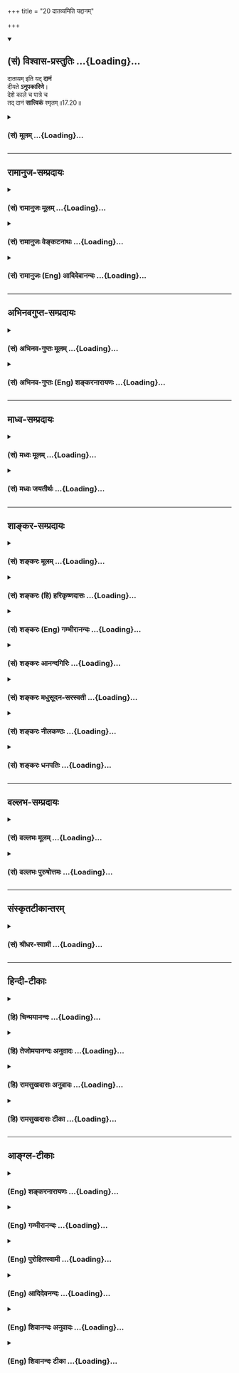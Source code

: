 +++
title = "20 दातव्यमिति यद्दानम्"

+++
<div class="js_include" newlevelforh1="2" title="(सं) विश्वास-प्रस्तुतिः" unfilled url="/purANam_vaiShNavam/mahAbhAratam/06-bhIShma-parva/03-bhagavad-gItA-parva/saMskRtam/vishvAsa-prastutiH/17_shraddhA-traya-vibhA/20_dAtavyamiti_yaddA.md">
<details open><summary><h2>(सं) विश्वास-प्रस्तुतिः ...{Loading}...</h2></summary>

दातव्यम् इति यद् **दानं**  
दीयते **ऽनुपकारिणे**।  
देशे काले च पात्रे च  
तद् दानं **सात्त्विकं** स्मृतम्॥17.20॥
</details>
</div>
<div class="js_include collapsed" newlevelforh1="3" title="(सं) मूलम्" unfilled url="/purANam_vaiShNavam/mahAbhAratam/06-bhIShma-parva/03-bhagavad-gItA-parva/saMskRtam/mUlam/17_shraddhA-traya-vibhA/20_dAtavyamiti_yaddA.md">
<details><summary><h3>(सं) मूलम् ...{Loading}...</h3></summary>

दातव्यमिति यद्दानं दीयतेऽनुपकारिणे।  
देशे काले च पात्रे च तद्दानं सात्त्विकं स्मृतम्।।17.20।।
</details>
</div>


_________________
## रामानुज-सम्प्रदायः
<div class="js_include collapsed" newlevelforh1="3" title="(सं) रामानुजः मूलम्" unfilled url="/purANam_vaiShNavam/mahAbhAratam/06-bhIShma-parva/03-bhagavad-gItA-parva/saMskRtam/rAmAnujaH/mUlam/17_shraddhA-traya-vibhA/20_dAtavyamiti_yaddA.md">
<details><summary><h3>(सं) रामानुजः मूलम् ...{Loading}...</h3></summary>

।।17.20।। फलाभिसन्धिरहितं **दातव्यम् इति देशे काले पात्रे च अनुपकारिणे
यद् दानं दीयते तद् दानं सात्त्विकं स्मृतम्।**

</details>
</div>
<div class="js_include collapsed" newlevelforh1="3" title="(सं) रामानुजः वेङ्कटनाथः" unfilled url="/purANam_vaiShNavam/mahAbhAratam/06-bhIShma-parva/03-bhagavad-gItA-parva/saMskRtam/rAmAnujaH/venkaTanAthaH/17_shraddhA-traya-vibhA/20_dAtavyamiti_yaddA.md">
<details><summary><h3>(सं) रामानुजः वेङ्कटनाथः ...{Loading}...</h3></summary>

  
  
।।17.20।। राजसे दानेफलमुद्दिश्य इति विशेषणादत्र
स्वर्गादिफलसङ्गनिवृत्तिरुक्ता। अनुपकारिणे इत्येतत्
दृष्टफलाभिसन्धिरहिताभिप्रायम्। दातव्यम्
इत्येतत्सात्त्विकतपःप्रभृतिष्विवाभिसन्ध्यन्तरव्युदासार्थमित्याह --
फलाभिसन्धिरहितमिति। यद्यप्यत्र पात्रमेवार्थतोऽनुपकारित्वेन विशेष्यते;
तथापि सम्प्रदानत्वद्रव्यप्रतिष्ठाधिकरणत्वयोर्विवक्षया चतुर्थीसप्तम्योः
सह प्रयोगः। पात्रे सिद्धेऽनुपकारिणे तस्मा इति वाऽन्वयः। पात्रे दीयते;
तच्चानुपकारिणे दीयत इति वा वाक्यभेदो ग्राह्यः। देशकालशब्दावत्र
दानार्हतया चोदितपुण्यदेशकालविषयौ। पात्रं तुन विद्यया केवलया जन्मना
(तपसा) वापि पात्रता। यस्य वृत्तमिमे चोक्ते तद्धि पात्रं प्रचक्षते
\[या.स्मृ.1।200\] इत्यादिभिर्विवक्षितम्।  
  

</details>
</div>
<div class="js_include collapsed" newlevelforh1="3" title="(सं) रामानुजः (Eng) आदिदेवानन्दः" unfilled url="/purANam_vaiShNavam/mahAbhAratam/06-bhIShma-parva/03-bhagavad-gItA-parva/saMskRtam/rAmAnujaH/english/AdidevAnandaH/17_shraddhA-traya-vibhA/20_dAtavyamiti_yaddA.md">
<details><summary><h3>(सं) रामानुजः (Eng) आदिदेवानन्दः ...{Loading}...</h3></summary>

17.20 Gifts given without thought of return of favours and with the
feelings, 'These gifts must be given,' at the proper places and time to
a worthy person who makes no return - such gifts are said to be
Sattvika.

</details>
</div>


_________________
## अभिनवगुप्त-सम्प्रदायः
<div class="js_include collapsed" newlevelforh1="3" title="(सं) अभिनव-गुप्तः मूलम्" unfilled url="/purANam_vaiShNavam/mahAbhAratam/06-bhIShma-parva/03-bhagavad-gItA-parva/saMskRtam/abhinava-guptaH/mUlam/17_shraddhA-traya-vibhA/20_dAtavyamiti_yaddA.md">
<details><summary><h3>(सं) अभिनव-गुप्तः मूलम् ...{Loading}...</h3></summary>

।।17.20 -- 17.22।। दातव्यमित्यादि उदाहृतमित्यन्तम्। दातव्यमिति --
दद्यादिति नियोगमात्रं पालनीयमिति दोषाभिसंधानाय +++(S येषामभिसन्धाय;
दोषासन्धाय )+++। परिक्लिष्टं मितादिदोषात्। दानस्य चासत्करणं
तत्संप्रदानाद्यसत्करणात्। एवं लौकिकानां
सात्त्विकादित्रिप्रकाराशयानुसारेण क्रिया व्याख्याता।

</details>
</div>
<div class="js_include collapsed" newlevelforh1="3" title="(सं) अभिनव-गुप्तः (Eng) शङ्करनारायणः" unfilled url="/purANam_vaiShNavam/mahAbhAratam/06-bhIShma-parva/03-bhagavad-gItA-parva/saMskRtam/abhinava-guptaH/english/shankaranArAyaNaH/17_shraddhA-traya-vibhA/20_dAtavyamiti_yaddA.md">
<details><summary><h3>(सं) अभिनव-गुप्तः (Eng) शङ्करनारायणः ...{Loading}...</h3></summary>

17.20 See Comment under 17.22

</details>
</div>


_________________
## माध्व-सम्प्रदायः
<div class="js_include collapsed" newlevelforh1="3" title="(सं) मध्वः मूलम्" unfilled url="/purANam_vaiShNavam/mahAbhAratam/06-bhIShma-parva/03-bhagavad-gItA-parva/saMskRtam/madhvaH/mUlam/17_shraddhA-traya-vibhA/20_dAtavyamiti_yaddA.md">
<details><summary><h3>(सं) मध्वः मूलम् ...{Loading}...</h3></summary>

।।17.20।। Sri Madhvacharya did not comment on this sloka.,

</details>
</div>
<div class="js_include collapsed" newlevelforh1="3" title="(सं) मध्वः जयतीर्थः" unfilled url="/purANam_vaiShNavam/mahAbhAratam/06-bhIShma-parva/03-bhagavad-gItA-parva/saMskRtam/madhvaH/jayatIrthaH/17_shraddhA-traya-vibhA/20_dAtavyamiti_yaddA.md">
<details><summary><h3>(सं) मध्वः जयतीर्थः ...{Loading}...</h3></summary>

।।17.20।। Sri Jayatirtha did not comment on this sloka.  
  

</details>
</div>


_________________
## शाङ्कर-सम्प्रदायः
<div class="js_include collapsed" newlevelforh1="3" title="(सं) शङ्करः मूलम्" unfilled url="/purANam_vaiShNavam/mahAbhAratam/06-bhIShma-parva/03-bhagavad-gItA-parva/saMskRtam/shankaraH/mUlam/17_shraddhA-traya-vibhA/20_dAtavyamiti_yaddA.md">
<details><summary><h3>(सं) शङ्करः मूलम् ...{Loading}...</h3></summary>

।।17.20।। --,**दातव्यमिति** एवं मनः कृत्वा **यत् दानं दीयते अनुपकारिणे**
प्रत्युपकारासमर्थाय; समर्थायापि निरपेक्षं दीयते; **देशे** पुण्ये
कुरुक्षेत्रादौ; **काले** संक्रान्त्यादौ; **पात्रे च** षडङ्गविद्वेदपारग
इत्यादौ; **तत् दानं सात्त्विकं स्मृतम्**।।

</details>
</div>
<div class="js_include collapsed" newlevelforh1="3" title="(सं) शङ्करः (हि) हरिकृष्णदासः" unfilled url="/purANam_vaiShNavam/mahAbhAratam/06-bhIShma-parva/03-bhagavad-gItA-parva/saMskRtam/shankaraH/hindI/harikRShNadAsaH/17_shraddhA-traya-vibhA/20_dAtavyamiti_yaddA.md">
<details><summary><h3>(सं) शङ्करः (हि) हरिकृष्णदासः ...{Loading}...</h3></summary>

।।17.20।। अब दानके भेद कहे जाते हैं --, जो दान देना ही उचित है मनमें ऐसा
विचार करके अनुपकारीको; जो कि प्रत्युपकार करनेमें समर्थ न हो; यदि समर्थ
हो तो भी जिससे प्रत्युपकार चाहा न गया हो; ऐसे अधिकारीको दिया जाता है तथा
जो कुरुक्षेत्र आदि पुण्यभूमिमें; संक्रान्ति आदि पुण्यकालमें और छहों
अङ्गोंके सहित वेदको जाननेवाले ब्राह्मण आदि श्रेष्ठ पात्रको दिया जाता है
वह दान सात्त्विक कहा गया है।

</details>
</div>
<div class="js_include collapsed" newlevelforh1="3" title="(सं) शङ्करः (Eng) गम्भीरानन्दः" unfilled url="/purANam_vaiShNavam/mahAbhAratam/06-bhIShma-parva/03-bhagavad-gItA-parva/saMskRtam/shankaraH/english/gambhIrAnandaH/17_shraddhA-traya-vibhA/20_dAtavyamiti_yaddA.md">
<details><summary><h3>(सं) शङ्करः (Eng) गम्भीरानन्दः ...{Loading}...</h3></summary>

17.20 Tat, that; danam, gift; is smrtam, referred to; as sattvikam, born
of sattva; yat, which gift; is diyate, given; with the idea in mind
datavyam iti, that it ought to be given without consideration;
anupakarine, to one who will not serve in return, and even to oen who
can; and dese, at the (proper) place-in holy places like Kuruksetra etc.
; kale, at the (proper) time-during Sankranti \[During the passage of
the sun or any planetary body from one zodiacal sign into
another.-V.S.A.\] etc.; and patre, to a (proper) person-to one who is
versed in the Vedas together with their six branches, and such others.

</details>
</div>
<div class="js_include collapsed" newlevelforh1="3" title="(सं) शङ्करः आनन्दगिरिः" unfilled url="/purANam_vaiShNavam/mahAbhAratam/06-bhIShma-parva/03-bhagavad-gItA-parva/saMskRtam/shankaraH/AnandagiriH/17_shraddhA-traya-vibhA/20_dAtavyamiti_yaddA.md">
<details><summary><h3>(सं) शङ्करः आनन्दगिरिः ...{Loading}...</h3></summary>

।।17.20।। क्रमप्राप्तं दानस्य गुणनिमित्तभेदमाह -- **इदानीमिति।**
दातव्यमित्येवं मनः कृत्वा दानमेव मया भाव्यं न फलमित्यभिसंधायेत्यर्थः।

</details>
</div>
<div class="js_include collapsed" newlevelforh1="3" title="(सं) शङ्करः मधुसूदन-सरस्वती" unfilled url="/purANam_vaiShNavam/mahAbhAratam/06-bhIShma-parva/03-bhagavad-gItA-parva/saMskRtam/shankaraH/madhusUdana-sarasvatI/17_shraddhA-traya-vibhA/20_dAtavyamiti_yaddA.md">
<details><summary><h3>(सं) शङ्करः मधुसूदन-सरस्वती ...{Loading}...</h3></summary>

।।17.20।। इदानीं क्रमप्राप्तस्य दानस्य त्रैविध्यं दर्शयति त्रिभिः --
दातव्यमित्यादिभिः। दातव्यमेव,शास्त्रचोदनावशादित्येवं निश्चयेन नतु
फलाभिसन्धिना यद्दानं तुलापुरुषादि दीयते अनुपकारिणे,प्रत्युपकाराजनकाय;
देशे पुण्ये कुरुक्षेत्रादौ; काले च पुण्ये सूर्योपरागादौ; पात्रे चेति
चतुर्थ्यर्थे सप्तमी। कीदृशायानुपकारिणे दीयते पात्राय च विद्यातपोयुक्ताय;
पात्रे रक्षकायेति वा। विद्यातपोभ्यामात्मनो दातुश्च पालनक्षम एव
प्रतिगृह्णीयादिति शास्त्रादिति। तदेवंभूतं दानं सात्त्विकं स्मृतम्।

</details>
</div>
<div class="js_include collapsed" newlevelforh1="3" title="(सं) शङ्करः नीलकण्ठः" unfilled url="/purANam_vaiShNavam/mahAbhAratam/06-bhIShma-parva/03-bhagavad-gItA-parva/saMskRtam/shankaraH/nIlakaNThaH/17_shraddhA-traya-vibhA/20_dAtavyamiti_yaddA.md">
<details><summary><h3>(सं) शङ्करः नीलकण्ठः ...{Loading}...</h3></summary>

।।17.20।। दातव्यमेवेति बुद्ध्या यद्दानं प्रदेयद्रव्यं दीयते न तु
फलमुद्दिश्य दीयते। कस्मै अनुपकारिणे प्रत्युपकारासमर्थाय। देशे
कुरुक्षेत्रादौ काले संक्रान्त्यादौ यद्दीयते तत्सात्त्विकमिति संबन्धः।
यच्च पात्रे दानं समर्पणं तदपि सात्त्विकमिति योजना। अत्र आद्यो दानशब्दः
कर्मणि व्युत्पन्नः प्रदेयद्रव्यवाची कर्मभूतः। तत्संयोगात्संप्रदाने
चतुर्थ्यपेक्षा। द्वितीयस्तु भावव्युत्पन्नस्त्यागमात्रवाची। तेन तत्र
पात्रभूते पुंसि न चतुर्थ्यपेक्षाकर्मणा यमभिप्रैति स संप्रदानम् इति हि
पारिभाषिक्याः संप्रदानसंज्ञाया अत्र कर्मविभक्त्यभावेनाप्रवृत्तेः तेन
पात्रे इति चतुर्थ्यर्थे सप्तमीति वा; पातृशब्दस्य चतुर्थीयमिति वा कल्पनं
व्यर्थमेव। दानशब्दस्यावृत्त्या च देशकालानुपकारित्वविशिष्टे दानमित्येका
कोटिः। पात्रे दानमित्यपरा। उभयसमुच्चये तु महान्गुण इति भावः।

</details>
</div>
<div class="js_include collapsed" newlevelforh1="3" title="(सं) शङ्करः धनपतिः" unfilled url="/purANam_vaiShNavam/mahAbhAratam/06-bhIShma-parva/03-bhagavad-gItA-parva/saMskRtam/shankaraH/dhanapatiH/17_shraddhA-traya-vibhA/20_dAtavyamiti_yaddA.md">
<details><summary><h3>(सं) शङ्करः धनपतिः ...{Loading}...</h3></summary>

।।17.20।। एवं तपस्त्रैविध्यं विभज्य क्रमप्राप्तं दानत्रैविध्यं विभजन्नादौ
सात्त्विकं दानमुदाहरति। दातव्यमित्येवं मनः कृत्वा यद्दानं देयवस्तु
दीयतेऽनुपकारिणे प्रत्युपकारासमर्थायापि निरपेक्षं दीयते पुण्य देशे
कुरुक्षेत्रादौ काले संक्रान्यत्यादौ पात्रे च यद्दानं समर्पणं
षडङ्गविद्वेदपारगे इत्यादौ तद्दानं सात्त्विकं स्मृतम्। तथाच प्रथमदानशब्दः
कर्मव्यत्पत्त्या देयवस्तुपरः। चकारनुकृष्टस्तु भावव्युत्पत्त्या
समर्पणपरः। तेन यो देयद्रव्यवाची द्वितीयान्तस्तत्संयोगात्संप्रदाने
चतुर्थ्यपेक्षा। द्वितीयस्तु त्यागवाची प्रथमान्तः। तेन तत्र पात्रभूते
पुंसि न चतुर्थ्यर्थे सप्तमी। कीदृशायानुपकारिणे दीयते पात्राय च
विद्यातपोयुक्ताय च पात्रे कर्मविभक्त्यभावेनाप्रवृत्तेः एतेन पात्रे चेति
चतुर्थ्यर्थे सप्तमी। कीदृशायानुपकारिणे दीयते पात्राय च विद्यातपोयुक्ताय
च पात्रे रक्षकायेति वा विद्यातपोभ्यामात्मनो दातुश्च पालनक्षमएव
प्रतिगृह्णीयादिति शास्त्रादिति कल्पनं व्यर्थमेवेति बोध्यम्।

</details>
</div>


_________________
## वल्लभ-सम्प्रदायः
<div class="js_include collapsed" newlevelforh1="3" title="(सं) वल्लभः मूलम्" unfilled url="/purANam_vaiShNavam/mahAbhAratam/06-bhIShma-parva/03-bhagavad-gItA-parva/saMskRtam/vallabhaH/mUlam/17_shraddhA-traya-vibhA/20_dAtavyamiti_yaddA.md">
<details><summary><h3>(सं) वल्लभः मूलम् ...{Loading}...</h3></summary>

।।17.20।। पूर्वप्रतिज्ञातं दानस्य त्रैविध्यमाह त्रिभिः -- दातव्यमिति।
सुबोधार्थः।

</details>
</div>
<div class="js_include collapsed" newlevelforh1="3" title="(सं) वल्लभः पुरुषोत्तमः" unfilled url="/purANam_vaiShNavam/mahAbhAratam/06-bhIShma-parva/03-bhagavad-gItA-parva/saMskRtam/vallabhaH/puruShottamaH/17_shraddhA-traya-vibhA/20_dAtavyamiti_yaddA.md">
<details><summary><h3>(सं) वल्लभः पुरुषोत्तमः ...{Loading}...</h3></summary>

  
  
।।17.20।। अथ पूर्वप्रतिज्ञातदानत्रैविध्यमाह -- दातव्यमिति। धनं
मूलमनर्थानां इत्यादिवाक्यैः
सञ्चितानर्थकारित्वज्ञानपूर्वकदत्तेष्टभक्त्यादिसाधकत्वज्ञानेन दातव्यमिति
ज्ञात्वा अनुपकारिणे प्रत्युपकारासमर्थाय दीनायसीदत्कुटुम्बेभ्यः
इत्याद्युक्तधर्मविशिष्टाय यद्दानं दीयते; देशे कुरुक्षेत्रादौ ग्रहणादौ
चकारेण अकाले विवाहाद्युपस्थितौ याचमानाय पात्रे वेदविशारदाय चकारेण
अपात्रे बुभुक्षिताय यत्तद्दानं सात्त्विकं स्मृतं प्रसिद्धमित्यर्थः।  
  

</details>
</div>


_________________
## संस्कृतटीकान्तरम्
<div class="js_include collapsed" newlevelforh1="3" title="(सं) श्रीधर-स्वामी" unfilled url="/purANam_vaiShNavam/mahAbhAratam/06-bhIShma-parva/03-bhagavad-gItA-parva/saMskRtam/shrIdhara-svAmI/17_shraddhA-traya-vibhA/20_dAtavyamiti_yaddA.md">
<details><summary><h3>(सं) श्रीधर-स्वामी ...{Loading}...</h3></summary>

।।17.20।। पूर्वं प्रतिज्ञातमेव दानस्य त्रैविध्यमाह **-- दातव्यमिति।**
दातव्यमित्येवं निश्चयेन यद्दानं दीयते; अनुपकारिणे,प्रत्युपकारासमर्थाय।
देशे कुरुक्षेत्रादौ; काले ग्रहणादौ; पात्रे चेति
देशकालादिसाहचर्यात्सप्तमी प्रयुक्ता। पात्रभूताय तपःश्रुतादिसंपन्नाय
ब्राह्मणायेत्यर्थः। यद्वा पात्र इति चतुर्थ्येवैषा। पात्रे इति तृजन्तं।
रक्षकायेत्यर्थः। स हि सर्वस्मादापद्गणाद्दातारं पातीति। यदेवंभूतं दानं
तत्सात्त्विकम्।

</details>
</div>


_________________
## हिन्दी-टीकाः
<div class="js_include collapsed" newlevelforh1="3" title="(हि) चिन्मयानन्दः" unfilled url="/purANam_vaiShNavam/mahAbhAratam/06-bhIShma-parva/03-bhagavad-gItA-parva/hindI/chinmayAnandaH/17_shraddhA-traya-vibhA/20_dAtavyamiti_yaddA.md">
<details><summary><h3>(हि) चिन्मयानन्दः ...{Loading}...</h3></summary>

।।17.20।। दान को कर्तव्य समझकर दिये जाने पर वह सात्त्विक दान कहलाता है।
दान का ग्रहणकर्ता ऐसा व्यक्ति होना चाहिए जो प्रत्युपकार करने में असमर्थ
हो। इसी प्रकार दान देते समय देश; काल और पात्र की योग्यता का भी विचार
करना चाहिए। जिस देश काल में जिस वस्तु का अभाव हो; वही देशकाल उस वस्तु के
द्वारा प्राणियों की सेवा करने के लिए योग्य समझा जाता है जैसे अकालग्रस्त
प्रान्त में अन्नदान। योग्य पात्र से तात्पर्य अनाथ; दुखी; असमर्थ तथा
श्रेष्ठ आचरणों वाले विद्वान जनों से है। कुछ विद्वानों का यह मत है कि दान
देने में देश कालादि का विचार करने की कोई आवश्यकता नहीं है। जिस प्रकार एक
वृक्ष अपने फलों को सभी वर्गों के लोगों को देता है; उसी प्रकार मनुष्य को
अपने पास उपलब्ध वस्तुओं का दान करना चाहिए। अनेक लोगों को उपर्युक्त मत में
विश्वास रखकर तदनुसार दान करने में कठिनाई अनुभव होगी। अत गीता का यह कथन
उचित ही है कि मनुष्य को इस बात का विचार करना चाहिए कि उसका दान समाज के
योग्य पुरुषों को प्राप्त हो रहा है अथवा नहीं।

</details>
</div>
<div class="js_include collapsed" newlevelforh1="3" title="(हि) तेजोमयानन्दः अनुवादः" unfilled url="/purANam_vaiShNavam/mahAbhAratam/06-bhIShma-parva/03-bhagavad-gItA-parva/hindI/tejomayAnandaH/anuvAdaH/17_shraddhA-traya-vibhA/20_dAtavyamiti_yaddA.md">
<details><summary><h3>(हि) तेजोमयानन्दः अनुवादः ...{Loading}...</h3></summary>

।।17.20।। "दान देना ही कर्तव्य है" - इस भाव से जो दान योग्य देश, काल को
देखकर ऐसे (योग्य) पात्र (व्यक्ति) को दिया जाता है, जिससे प्रत्युपकार की
अपेक्षा नहीं होती है, वह दान सात्त्विक माना गया है।।

</details>
</div>
<div class="js_include collapsed" newlevelforh1="3" title="(हि) रामसुखदासः अनुवादः" unfilled url="/purANam_vaiShNavam/mahAbhAratam/06-bhIShma-parva/03-bhagavad-gItA-parva/hindI/rAmasukhadAsaH/anuvAdaH/17_shraddhA-traya-vibhA/20_dAtavyamiti_yaddA.md">
<details><summary><h3>(हि) रामसुखदासः अनुवादः ...{Loading}...</h3></summary>

।।17.20।। दान देना कर्तव्य है -- ऐसे भावसे जो दान देश, काल और पात्रके
प्राप्त होनेपर अनुपकारीको दिया जाता है, वह दान सात्त्विक कहा गया है।

</details>
</div>
<div class="js_include collapsed" newlevelforh1="3" title="(हि) रामसुखदासः टीका" unfilled url="/purANam_vaiShNavam/mahAbhAratam/06-bhIShma-parva/03-bhagavad-gItA-parva/hindI/rAmasukhadAsaH/TIkA/17_shraddhA-traya-vibhA/20_dAtavyamiti_yaddA.md">
<details><summary><h3>(हि) रामसुखदासः टीका ...{Loading}...</h3></summary>

।।17.20।।***व्याख्या --***  इस श्लोकमें दानके दो विभाग हैं --,**(1)
दातव्यमिति यद्दानं दीयते अनुपकारिणे** और **(2) देशे काले च पात्रे
च।**दातव्यमिति ৷৷. देशे काले च पात्रे च -- **केवल देना ही मेरा कर्तव्य
है**। कारण कि मैंने वस्तुओंको स्वीकार किया है अर्थात् उन्हें अपना माना
है। जिसने वस्तुओंको स्वीकार किया है; उसीपर देनेकी जिम्मेवारी होती है।
अतः देनामात्र मेरा कर्तव्य है -- इस भावसे दान करना चाहिये। उसका यहाँ
क्या फल होगा और परलोकमें क्या फल होगा -- यह भाव बिलकुल नहीं होना चाहिये।
दातव्य का तात्पर्य ही त्यागमें है। अब किसको दिया जाय तो कहते हैं --
**दीयतेऽनुपकारिणे** अर्थात् जिसने पहले कभी हमारा उपकार किया ही नहीं; अभी
भी उपकार नहीं करता है और आगे हमारा उपकार करेगा; ऐसी सम्भावना भी नहीं है
-- ऐसे अनुपकारी को निष्कामभावसे देना चाहिये। इसका तात्पर्य यह नहीं है कि
जिसने हमारा उपकार किया है; उसको न दे; प्रत्युत जिसने हमारा उपकार किया
है; उसे देनेमें दान न माने। कारण कि केवल देनेमात्रसे सच्चे उपकारका बदला
नहीं चुकाया जा सकता। अतः उपकारीकी भी अवश्य सेवासहायता करनी चाहिये; पर
उसको दानमें भरती नहीं करना चाहिये। उपकारकी आशा रखकर देनेसे वह दान राजसी
हो जाता है।  
  
**देशे काले च पात्रे च (टिप्पणी प₀ 857)** पदोंके दो अर्थ होते हैं --,(1)
जिस देशमें जो चीज नहीं है और उस चीजकी आवश्यकता है; उस देशमें वह चीज देना
जिस समय जिस चीजकी आवश्यकता है; उस समय वह चीज देना और जिसके पास जो चीज
नहीं है और उसकी आवश्यकता है; उस अभावग्रस्तको वह चीज देना। ,(2) गङ्गा;
यमुना; गोदावरी आदि नदियाँ और कुरुक्षेत्र; प्रयागराज; काशी आदि पवित्र देश
प्राप्त होनेपर दान देना अमावस्या; पूर्णिमा; व्यतिपात; अक्षय तृतीया;
संक्रान्ति आदि पवित्र काल प्राप्त होनेपर दान देना और वेदपाठी ब्राह्मण;
सद्गुणीसदाचारी भिक्षुक आदि उत्तम पात्र प्राप्त होनेपर दान देना।**देशे
काले च पात्रे च** पदोंसे उपर्युक्त दोनों ही अर्थ लेने चाहिये।**तद्दानं
सात्त्विकं स्मृतम् --** ऐसा दिया हुआ दान सात्त्विक कहा जाता है। तात्पर्य
यह है कि सम्पूर्ण सृष्टिकी जितनी चीजें हैं; वे सबकी हैं और सबके लिये
हैं; अपनी व्यक्तिगत नहीं हैं। इसलिये अनुपकारी व्यक्तिको भी जिस चीज --
वस्तुकी आवश्यकता हो; वह चीज उसीकी समझकर उसको देनी चाहिये। जिसके पास वह
वस्तु पहुँचेगी; वह उसीका हक है क्योंकि यदि उसकी वस्तु नहीं है; तो दूसरा
व्यक्ति चाहते हुए भी उसे वह वस्तु दे सकेगा नहीं। इसलिये पहलेसे यह समझे
कि उसकी ही वस्तु उसको देनी है; अपनी वस्तु (अपनी मानकर) उसको नहीं देनी
है। तात्पर्य यह है कि जो वस्तु अपनी नहीं है और अपने पास है अर्थात् उसको
हमने अपनी मान रखी है; उस वस्तुको अपनी न माननेके लिये उसकी समझकर उसीको
देनी है। इस प्रकार जिस दानको देनेसे वस्तु; फल और क्रियाके साथ अपना
सम्बन्धविच्छेद होता है; वह दान सात्त्विक कहा जाता है।  
  

</details>
</div>


_________________
## आङ्ग्ल-टीकाः
<div class="js_include collapsed" newlevelforh1="3" title="(Eng) शङ्करनारायणः" unfilled url="/purANam_vaiShNavam/mahAbhAratam/06-bhIShma-parva/03-bhagavad-gItA-parva/english/shankaranArAyaNaH/17_shraddhA-traya-vibhA/20_dAtavyamiti_yaddA.md">
<details><summary><h3>(Eng) शङ्करनारायणः ...{Loading}...</h3></summary>

17.20. A gift which is given with the thought that 'One must give' and
is given in a proper place, and at correct time to a worthy person,
incapable of obliging in return-that gift is held to be of the Sattva.

</details>
</div>
<div class="js_include collapsed" newlevelforh1="3" title="(Eng) गम्भीरानन्दः" unfilled url="/purANam_vaiShNavam/mahAbhAratam/06-bhIShma-parva/03-bhagavad-gItA-parva/english/gambhIrAnandaH/17_shraddhA-traya-vibhA/20_dAtavyamiti_yaddA.md">
<details><summary><h3>(Eng) गम्भीरानन्दः ...{Loading}...</h3></summary>

17.20 That gift is referred to as born of sattva which gift is given
with the idea that it ought to be given, to one who will not serve in
return, and at the (proper) place, (proper) time and to a (proper)
person.

</details>
</div>
<div class="js_include collapsed" newlevelforh1="3" title="(Eng) पुरोहितस्वामी" unfilled url="/purANam_vaiShNavam/mahAbhAratam/06-bhIShma-parva/03-bhagavad-gItA-parva/english/purohitasvAmI/17_shraddhA-traya-vibhA/20_dAtavyamiti_yaddA.md">
<details><summary><h3>(Eng) पुरोहितस्वामी ...{Loading}...</h3></summary>

17.20 The gift which is given without thought of recompense, in the
belief that it ought to be made, in a fit place, at an opportune time
and to a deserving person - such a gift is Pure.

</details>
</div>
<div class="js_include collapsed" newlevelforh1="3" title="(Eng) आदिदेवनन्दः" unfilled url="/purANam_vaiShNavam/mahAbhAratam/06-bhIShma-parva/03-bhagavad-gItA-parva/english/AdidevanandaH/17_shraddhA-traya-vibhA/20_dAtavyamiti_yaddA.md">
<details><summary><h3>(Eng) आदिदेवनन्दः ...{Loading}...</h3></summary>

17.20 Gifts given with the feeling, that it is one's own duty to give to
one who makes no return, at the proper place and time to the deserving
person - that is said to be Sattvika.

</details>
</div>
<div class="js_include collapsed" newlevelforh1="3" title="(Eng) शिवानन्दः अनुवादः" unfilled url="/purANam_vaiShNavam/mahAbhAratam/06-bhIShma-parva/03-bhagavad-gItA-parva/english/shivAnandaH/anuvAdaH/17_shraddhA-traya-vibhA/20_dAtavyamiti_yaddA.md">
<details><summary><h3>(Eng) शिवानन्दः अनुवादः ...{Loading}...</h3></summary>

17.20 That gift which is given to one who does nothing in return,
knowing it to be a duty to give in a fit place and time to a worthy
person, that gift is held to be Sattvic.

</details>
</div>
<div class="js_include collapsed" newlevelforh1="3" title="(Eng) शिवानन्दः टीका" unfilled url="/purANam_vaiShNavam/mahAbhAratam/06-bhIShma-parva/03-bhagavad-gItA-parva/english/shivAnandaH/TIkA/17_shraddhA-traya-vibhA/20_dAtavyamiti_yaddA.md">
<details><summary><h3>(Eng) शिवानन्दः टीका ...{Loading}...</h3></summary>

17.20 दातव्यम् ought to be given; इति thus; यत् that; दानम् gift; दीयते
is given; अनुपकारिणे to one who does no service (in return); देशे in a
fit place; काले in time; च and; पात्रे to a worthy person; च and; तत्
that; दानम् gift; सात्त्विकम् Sattvic; स्मृतम् is held to be.Commentary
The gift should be given to one who cannot return the good or to one
from whom no such return is expected.It is necessary to be in
Kurukshetra or Varanasi or any part of the world that is eally sacred
when one offes gifts. The time should be during solar or lunar eclips or
an eally auspicious occasion.Worthy A pious person who is a Tapasvin;
who is well versed in the scriptures (the Vedas and the,Vedangas); who
is able to protect himself and the donor; etc.At such a time and such a
place there shoule be a person worthy to receive the gift; a person who
is the very incarnation of purity; the very abode of good conduct. A
gift may be freely given to such a highly deserving person. The donor
should not boast of his charity.

</details>
</div>
